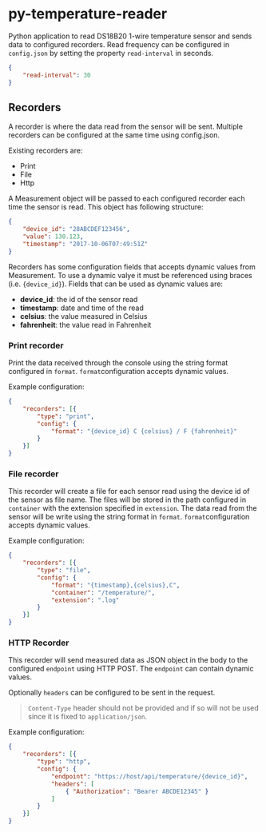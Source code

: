 # py-temperature-reader

Python application to read DS18B20 1-wire temperature sensor and sends data to configured recorders. Read frequency can be configured in `config.json` by setting the property `read-interval` in seconds.

```json
{
    "read-interval": 30
}
```

## Recorders

A recorder is where the data read from the sensor will be sent. Multiple recorders can be configured at the same time using config.json.

Existing recorders are:

- Print
- File
- Http

A Measurement object will be passed to each configured recorder each time the sensor is read. This object has following structure:

```json
{
    "device_id": "28ABCDEF123456",
    "value": 130.123,
    "timestamp": "2017-10-06T07:49:51Z"
}
```

Recorders has some configuration fields that accepts dynamic values from Measurement. To use a dynamic valye it must be referenced using braces (i.e. `{device_id}`). Fields that can be used as dynamic values are:

- **device_id**: the id of the sensor read
- **timestamp**: date and time of the read
- **celsius**: the value measured in Celsius
- **fahrenheit**: the value read in Fahrenheit

### Print recorder

Print the data received through the console using the string format configured in `format`. `format`configuration accepts dynamic values.

Example configuration:

```json
{
    "recorders": [{
        "type": "print",
        "config": {
            "format": "{device_id} C {celsius} / F {fahrenheit}"
        }
    }]
}
```

### File recorder

This recorder will create a file for each sensor read using the device id of the sensor as file name. The files will be stored in the path configured in `container` with the extension specified in `extension`. The data read from the sensor will be write using the string format in `format`. `format`configuration accepts dynamic values.

Example configuration:

```json
{
    "recorders": [{
        "type": "file",
        "config": {
            "format": "{timestamp},{celsius},C",
            "container": "/temperature/",
            "extension": ".log"
        }
    }]
}
```

### HTTP Recorder

This recorder will send measured data as JSON object in the body to the configured `endpoint` using HTTP POST. The `endpoint` can contain dynamic values.

Optionally `headers` can be configured to be sent in the request.

> `Content-Type` header should not be provided and if so will not be used since it is fixed to `application/json`.

Example configuration:

```json
{
    "recorders": [{
        "type": "http",
        "config": {
            "endpoint": "https://host/api/temperature/{device_id}",
            "headers": [
                { "Authorization": "Bearer ABCDE12345" }
            ]
        }
    }]
}
```
